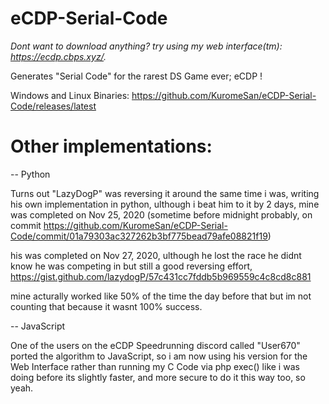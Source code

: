 # eCDP-Serial-Code
*Dont want to download anything? try using my web interface(tm): https://ecdp.cbps.xyz/.*

Generates "Serial Code" for the rarest DS Game ever; eCDP ! 

Windows and Linux Binaries: https://github.com/KuromeSan/eCDP-Serial-Code/releases/latest

# Other implementations:

-- Python

Turns out "LazyDogP" was reversing it around the same time i was, writing his own implementation in python, ulthough i beat him to it by 2 days, 
mine was completed on Nov 25, 2020 (sometime before midnight probably, on commit https://github.com/KuromeSan/eCDP-Serial-Code/commit/01a79303ac327262b3bf775bead79afe08821f19)

his was completed on  Nov 27, 2020, ulthough he lost the race he didnt know he was competing in but still a good reversing effort,
https://gist.github.com/lazydogP/57c431cc7fddb5b969559c4c8cd8c881

mine acturally worked like 50% of the time the day before that but im not counting that because it wasnt 100% success.

-- JavaScript 

One of the users on the eCDP Speedrunning discord called "User670" ported the algorithm to JavaScript, 
so i am now using his version for the Web Interface rather than running my C Code via php exec() like i was doing before 
its slightly faster, and more secure to do it this way too, so yeah.
